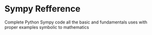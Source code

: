 # Sympy Refference
 Complete Python Sympy code 
 all the basic and fundamentals uses with proper examples 
 symbolic to mathematics

